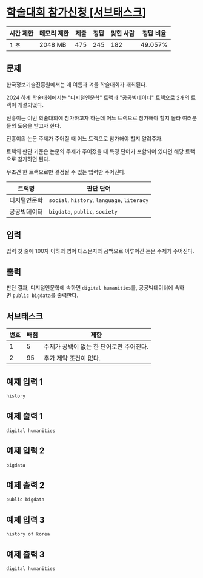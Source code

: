 # [학술대회 참가신청 [서브태스크]](https://www.acmicpc.net/problem/32969)

| 시간 제한 | 메모리 제한 | 제출 | 정답 | 맞힌 사람 | 정답 비율 |
| --- | --- | --- | --- | --- | --- |
| 1 초 | 2048 MB | 475 | 245 | 182 | 49.057% |

## 문제

한국정보기술진흥원에서는 매 여름과 겨울 학술대회가 개최된다.

2024 하계 학술대회에서는 "디지털인문학" 트랙과 "공공빅데이터" 트랙으로 2개의 트랙이 개설되었다.

진흥이는 이번 학술대회에 참가하고자 하는데 어느 트랙으로 참가해야 할지 몰라 여러분 들의 도움을 받고자 한다.

진흥이의 논문 주제가 주어질 때 어느 트랙으로 참가해야 할지 알려주자.

트랙의 판단 기준은 논문의 주제가 주어졌을 때 특정 단어가 포함되어 있다면 해당 트랙으로 참가하면 된다.

무조건 한 트랙으로만 결정될 수 있는 입력만 주어진다.

| 트랙명 | 판단 단어 |
| --- | --- |
| 디지털인문학 | `social`, `history`, `language`, `literacy` |
| 공공빅데이터 | `bigdata`, `public`, `society` |

## 입력

입력 첫 줄에 100자 이하의 영어 대소문자와 공백으로 이루어진 논문 주제가 주어진다.

## 출력

판단 결과, 디지털인문학에 속하면 `digital humanities`를, 공공빅데이터에 속하면 `public bigdata`를 출력한다.

## 서브태스크

| 번호 | 배점 | 제한 |
| --- | --- | --- |
| 1 | 5 | 주제가 공백이 없는 한 단어로만 주어진다. |
| 2 | 95 | 추가 제약 조건이 없다. |

## 예제 입력 1

```
history

```

## 예제 출력 1

```
digital humanities

```

## 예제 입력 2

```
bigdata

```

## 예제 출력 2

```
public bigdata

```

## 예제 입력 3

```
history of korea

```

## 예제 출력 3

```
digital humanities
```
